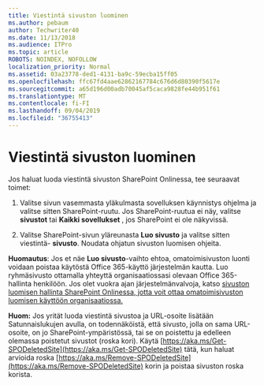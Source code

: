 ```yaml
---
title: Viestintä sivuston luominen
ms.author: pebaum
author: Techwriter40
ms.date: 11/13/2018
ms.audience: ITPro
ms.topic: article
ROBOTS: NOINDEX, NOFOLLOW
localization_priority: Normal
ms.assetid: 03a23778-ded1-4131-ba9c-59ecba15ff05
ms.openlocfilehash: ffc67fd4aae62862167784c676d6d80390f5617e
ms.sourcegitcommit: a65d196d00adb70045af5caca9828fe44b951f61
ms.translationtype: MT
ms.contentlocale: fi-FI
ms.lasthandoff: 09/04/2019
ms.locfileid: "36755413"
---
```

# <a name="create-a-communication-site"></a>Viestintä sivuston luominen

Jos haluat luoda viestintä sivuston SharePoint Onlinessa, tee seuraavat toimet: 
  
1. Valitse sivun vasemmasta yläkulmasta sovelluksen käynnistys ohjelma ja valitse sitten SharePoint-ruutu. Jos SharePoint-ruutua ei näy, valitse **sivustot** tai **Kaikki sovellukset** , jos SharePoint ei ole näkyvissä. 
    
2. Valitse SharePoint-sivun yläreunasta **Luo sivusto** ja valitse sitten viestintä- **sivusto**. Noudata ohjatun sivuston luomisen ohjeita. 
    
 **Huomautus**: Jos et näe **Luo sivusto**-vaihto ehtoa, omatoimisivuston luonti voidaan poistaa käytöstä Office 365-käyttö järjestelmän kautta. Luo ryhmäsivusto ottamalla yhteyttä organisaatiossasi olevaan Office 365-hallinta henkilöön. Jos olet vuokra ajan järjestelmänvalvoja, katso [sivuston luomisen hallinta SharePoint Onlinessa, jotta voit ottaa omatoimisivuston luomisen käyttöön organisaatiossa.](https://go.microsoft.com/fwlink/?linkid=2018780)
  
 **Huom:** Jos yrität luoda viestintä sivustoa ja URL-osoite lisätään Satunnaislukujen avulla, on todennäköistä, että sivusto, jolla on sama URL-osoite, on jo SharePoint-ympäristössä, tai se on poistettu ja edelleen olemassa poistetut sivustot (roska kori). Käytä [https://aka.ms/Get-SPODeletedSite](https://aka.ms/Get-SPODeletedSite) tätä, kun haluat arvioida roska [https://aka.ms/Remove-SPODeletedSite](https://aka.ms/Remove-SPODeletedSite) korin ja poistaa sivuston roska korista. 
  

